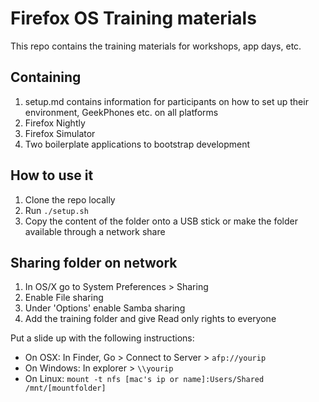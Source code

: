 # Firefox OS Training materials

This repo contains the training materials for workshops, app days, etc.

## Containing

1. setup.md contains information for participants on how to set up their environment, GeekPhones etc. on all platforms
2. Firefox Nightly
3. Firefox Simulator
4. Two boilerplate applications to bootstrap development

## How to use it

1. Clone the repo locally
2. Run `./setup.sh`
3. Copy the content of the folder onto a USB stick or make the folder available through a network share

## Sharing folder on network

1. In OS/X go to System Preferences > Sharing
2. Enable File sharing
3. Under 'Options' enable Samba sharing
4. Add the training folder and give Read only rights to everyone

Put a slide up with the following instructions:

* On OSX: In Finder, Go > Connect to Server > `afp://yourip`
* On Windows: In explorer > `\\yourip`
* On Linux: `mount -t nfs [mac's ip or name]:Users/Shared /mnt/[mountfolder]`
